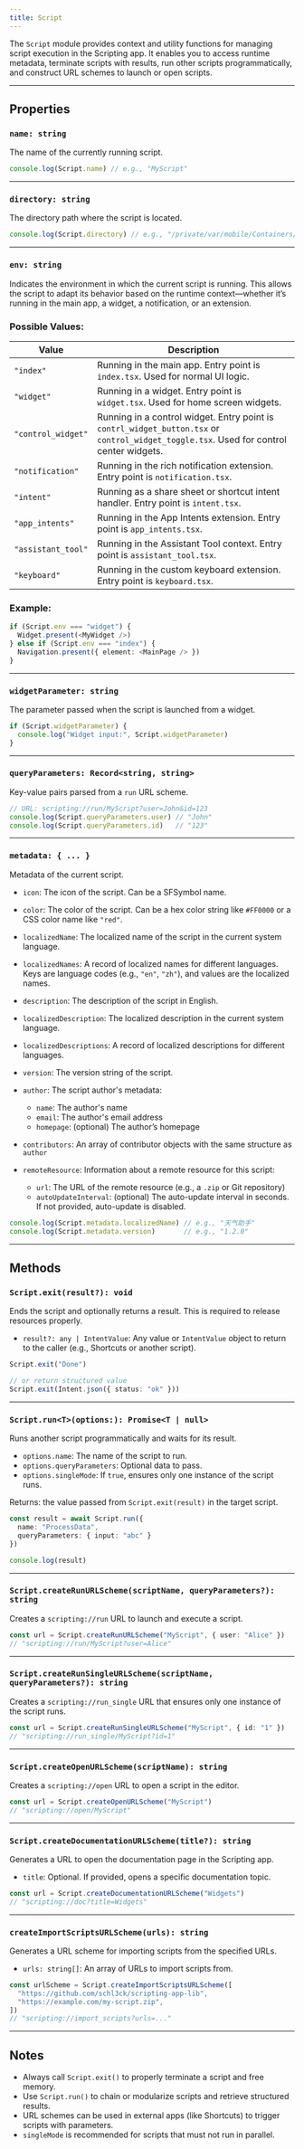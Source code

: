 ```yaml
---
title: Script
---
```

The `Script` module provides context and utility functions for managing script execution in the Scripting app. It enables you to access runtime metadata, terminate scripts with results, run other scripts programmatically, and construct URL schemes to launch or open scripts.

---

## Properties

### `name: string`

The name of the currently running script.

```ts
console.log(Script.name) // e.g., "MyScript"
```

---

### `directory: string`

The directory path where the script is located.

```ts
console.log(Script.directory) // e.g., "/private/var/mobile/Containers/..."
```

---

### `env: string`

Indicates the environment in which the current script is running. This allows the script to adapt its behavior based on the runtime context—whether it’s running in the main app, a widget, a notification, or an extension.

### Possible Values:

| Value              | Description                                                                       |
| ------------------ | --------------------------------------------------------------------------------- |
| `"index"`          | Running in the main app. Entry point is `index.tsx`. Used for normal UI logic.    |
| `"widget"`         | Running in a widget. Entry point is `widget.tsx`. Used for home screen widgets.   |
| `"control_widget"` | Running in a control widget. Entry point is `contrl_widget_button.tsx` or `control_widget_toggle.tsx`. Used for control center widgets.   |
| `"notification"`   | Running in the rich notification extension. Entry point is `notification.tsx`.    |
| `"intent"`         | Running as a share sheet or shortcut intent handler. Entry point is `intent.tsx`. |
| `"app_intents"`    | Running in the App Intents extension. Entry point is `app_intents.tsx`.           |
| `"assistant_tool"` | Running in the Assistant Tool context. Entry point is `assistant_tool.tsx`.       |
| `"keyboard"`       | Running in the custom keyboard extension. Entry point is `keyboard.tsx`.          |

### Example:

```ts
if (Script.env === "widget") {
  Widget.present(<MyWidget />)
} else if (Script.env === "index") {
  Navigation.present({ element: <MainPage /> })
}
```

---

### `widgetParameter: string`

The parameter passed when the script is launched from a widget.

```ts
if (Script.widgetParameter) {
  console.log("Widget input:", Script.widgetParameter)
}
```

---

### `queryParameters: Record<string, string>`

Key-value pairs parsed from a `run` URL scheme.

```ts
// URL: scripting://run/MyScript?user=John&id=123
console.log(Script.queryParameters.user) // "John"
console.log(Script.queryParameters.id)   // "123"
```

---

### `metadata: { ... }`

Metadata of the current script.

* `icon`: The icon of the script. Can be a SFSymbol name.
* `color`: The color of the script. Can be a hex color string like `#FF0000` or a CSS color name like `"red"`.
* `localizedName`: The localized name of the script in the current system language.
* `localizedNames`: A record of localized names for different languages. Keys are language codes (e.g., `"en"`, `"zh"`), and values are the localized names.
* `description`: The description of the script in English.
* `localizedDescription`: The localized description in the current system language.
* `localizedDescriptions`: A record of localized descriptions for different languages.
* `version`: The version string of the script.
* `author`: The script author's metadata:

  * `name`: The author's name
  * `email`: The author's email address
  * `homepage`: (optional) The author’s homepage
* `contributors`: An array of contributor objects with the same structure as `author`
* `remoteResource`: Information about a remote resource for this script:

  * `url`: The URL of the remote resource (e.g., a `.zip` or Git repository)
  * `autoUpdateInterval`: (optional) The auto-update interval in seconds. If not provided, auto-update is disabled.

```ts
console.log(Script.metadata.localizedName) // e.g., "天气助手"
console.log(Script.metadata.version)       // e.g., "1.2.0"
```

---

## Methods

### `Script.exit(result?): void`

Ends the script and optionally returns a result. This is required to release resources properly.

* `result?: any | IntentValue`: Any value or `IntentValue` object to return to the caller (e.g., Shortcuts or another script).

```ts
Script.exit("Done")

// or return structured value
Script.exit(Intent.json({ status: "ok" }))
```

---

### `Script.run<T>(options:): Promise<T | null>`

Runs another script programmatically and waits for its result.

* `options.name`: The name of the script to run.
* `options.queryParameters`: Optional data to pass.
* `options.singleMode`: If `true`, ensures only one instance of the script runs.

Returns: the value passed from `Script.exit(result)` in the target script.

```ts
const result = await Script.run({
  name: "ProcessData",
  queryParameters: { input: "abc" }
})

console.log(result)
```

---

### `Script.createRunURLScheme(scriptName, queryParameters?): string`

Creates a `scripting://run` URL to launch and execute a script.

```ts
const url = Script.createRunURLScheme("MyScript", { user: "Alice" })
// "scripting://run/MyScript?user=Alice"
```

---

### `Script.createRunSingleURLScheme(scriptName, queryParameters?): string`

Creates a `scripting://run_single` URL that ensures only one instance of the script runs.

```ts
const url = Script.createRunSingleURLScheme("MyScript", { id: "1" })
// "scripting://run_single/MyScript?id=1"
```

---

### `Script.createOpenURLScheme(scriptName): string`

Creates a `scripting://open` URL to open a script in the editor.

```ts
const url = Script.createOpenURLScheme("MyScript")
// "scripting://open/MyScript"
```

---

### `Script.createDocumentationURLScheme(title?): string`

Generates a URL to open the documentation page in the Scripting app.

* `title`: Optional. If provided, opens a specific documentation topic.

```ts
const url = Script.createDocumentationURLScheme("Widgets")
// "scripting://doc?title=Widgets"
```

---

### `createImportScriptsURLScheme(urls): string`

Generates a URL scheme for importing scripts from the specified URLs.

* `urls: string[]`: An array of URLs to import scripts from.

```ts
const urlScheme = Script.createImportScriptsURLScheme([
  "https://github.com/schl3ck/scripting-app-lib",
  "https://example.com/my-script.zip",
])
// "scripting://import_scripts?urls=..."
```

---

## Notes

* Always call `Script.exit()` to properly terminate a script and free memory.
* Use `Script.run()` to chain or modularize scripts and retrieve structured results.
* URL schemes can be used in external apps (like Shortcuts) to trigger scripts with parameters.
* `singleMode` is recommended for scripts that must not run in parallel.
